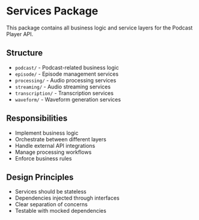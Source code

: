 # Services Package

This package contains all business logic and service layers for the Podcast Player API.

## Structure
- `podcast/` - Podcast-related business logic
- `episode/` - Episode management services
- `processing/` - Audio processing services
- `streaming/` - Audio streaming services
- `transcription/` - Transcription services
- `waveform/` - Waveform generation services

## Responsibilities
- Implement business logic
- Orchestrate between different layers
- Handle external API integrations
- Manage processing workflows
- Enforce business rules

## Design Principles
- Services should be stateless
- Dependencies injected through interfaces
- Clear separation of concerns
- Testable with mocked dependencies